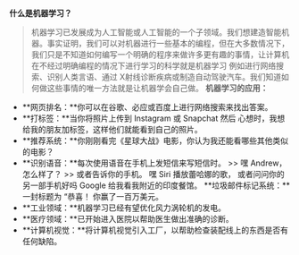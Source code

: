 **什么是机器学习？**
> 机器学习已发展成为人工智能或人工智能的一个子领域。我们想建造智能机器。事实证明，我们可以对机器进行一些基本的编程，但在大多数情况下，我们只是不知道如何编写一个明确的程序来做许多更有趣的事情，让计算机在不经过明确编程的情况下进行学习的科学就是机器学习
> 例如进行网络搜索、识别人类言语、通过 X射线诊断疾病或制造自动驾驶汽车。我们知道如何做这些事情的唯一方法就是让机器学会自己做。
**机器学习的应用：**
- **网页排名：**你可以在谷歌、必应或百度上进行网络搜索来找出答案。 
- **打标签：**当你将照片上传到 Instagram 或 Snapchat 然后 心想时，我想给我的朋友加标签，这样他们就能看到自己的照片。
- **推荐系统：**你刚刚看完《星球大战》电影，你认为我还能看哪些其他类似的电影？
- **识别语音：**每次使用语音在手机上发短信来写短信时。 >> 嘿 Andrew，怎么样了？ >> 或者告诉你的手机。 嘿 Siri 播放蕾哈娜的歌， 或者问问你的另一部手机好吗 Google 给我看我附近的印度餐馆。
**垃圾邮件标记系统：**一封标题为 “恭喜！ 你赢了一百万美元。
- **工业领域：**机器学习已经有望优化风力涡轮机的发电。
- **医疗领域：**已开始进入医院以帮助医生做出准确的诊断。
- **计算机视觉：**将计算机视觉引入工厂，以帮助检查装配线上的东西是否有任何缺陷。 
